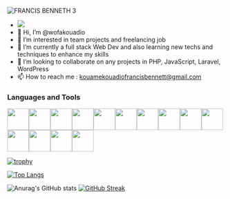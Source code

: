 ![FRANCIS BENNETH 3](https://user-images.githubusercontent.com/80703649/237035783-34de678d-17ac-48ae-8259-29c5f1bccb5e.jpg)
- ![](https://komarev.com/ghpvc/?username=wofakouadio&style=flat-square)
- 👋 Hi, I’m @wofakouadio
- 👀 I’m interested in team projects and freelancing job
- 🌱 I’m currently a full stack Web Dev and also learning new techs and techniques to enhance my skills
- 💞️ I’m looking to collaborate on any projects in PHP, JavaScript, Laravel, WordPress
- 📫 How to reach me : kouamekouadiofrancisbennett@gmail.com

### Languages and Tools
<img height=50 src="https://cdn.jsdelivr.net/gh/devicons/devicon/icons/bootstrap/bootstrap-original.svg"/><img height=50 src="https://cdn.jsdelivr.net/gh/devicons/devicon/icons/html5/html5-original.svg" /><img height=50 src="https://cdn.jsdelivr.net/gh/devicons/devicon/icons/css3/css3-original.svg" /><img height=50 src="https://cdn.jsdelivr.net/gh/devicons/devicon/icons/git/git-plain.svg"/><img height=50 src="https://cdn.jsdelivr.net/gh/devicons/devicon/icons/github/github-original.svg"/><img height=50 src="https://cdn.jsdelivr.net/gh/devicons/devicon/icons/bitbucket/bitbucket-original.svg"/><img height=50 src="https://cdn.jsdelivr.net/gh/devicons/devicon/icons/composer/composer-original.svg"/><img height=50 src="https://cdn.jsdelivr.net/gh/devicons/devicon/icons/filezilla/filezilla-plain.svg" /><img height=50 src="https://cdn.jsdelivr.net/gh/devicons/devicon/icons/javascript/javascript-original.svg" /><img height=50 src="https://cdn.jsdelivr.net/gh/devicons/devicon/icons/jquery/jquery-plain-wordmark.svg" /><img height=50 src="https://cdn.jsdelivr.net/gh/devicons/devicon/icons/mysql/mysql-original-wordmark.svg" /><img height=50 src="https://cdn.jsdelivr.net/gh/devicons/devicon/icons/php/php-original.svg" /><img height=50 src="https://cdn.jsdelivr.net/gh/devicons/devicon/icons/phpstorm/phpstorm-original-wordmark.svg" /><img height=50 src="https://cdn.jsdelivr.net/gh/devicons/devicon/icons/laravel/laravel-plain-wordmark.svg" />
          
      
<!-- ### Repo
<img src="https://github-readme-stats.vercel.app/api/pin/?username=wofakouadio&repo=ims"/> -->
          

[![trophy](https://github-profile-trophy.vercel.app/?username=wofakouadio&rank=SSS,SS,S,AAA,AA,A,B,C&column=5&margin-w=15&margin-h=15)](https://github.com/ryo-ma/github-profile-trophy) 

[![Top Langs](https://github-readme-stats.vercel.app/api/top-langs/?username=wofakouadio&layout=compact&hide=html,css)](https://github.com/anuraghazra/github-readme-stats) 

![Anurag's GitHub stats](https://github-readme-stats.vercel.app/api?username=wofakouadio&count_private=true&show_icons=true) [![GitHub Streak](https://streak-stats.demolab.com?user=wofakouadio&theme=one-dark-pro&date_format=j%20M%5B%20Y%5D)](https://git.io/streak-stats)

<!---
wofakouadio/wofakouadio is a ✨ special ✨ repository because its `README.md` (this file) appears on your GitHub profile.
You can click the Preview link to take a look at your changes.
--->
